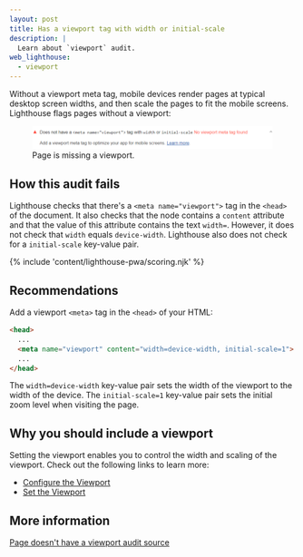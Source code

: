 ```yaml
---
layout: post
title: Has a viewport tag with width or initial-scale
description: |
  Learn about `viewport` audit.
web_lighthouse:
  - viewport
---
```


Without a viewport meta tag, mobile devices render pages at typical desktop
screen widths, and then scale the pages to fit the mobile screens.
Lighthouse flags pages without a viewport:

<figure class="w-figure">
  <img class="w-screenshot w-screenshot--filled" src="viewport.png" alt="Lighthouse audit shows page is missing a viewport">
  <figcaption class="w-figcaption">
    Page is missing a viewport.
  </figcaption>
</figure>

## How this audit fails

Lighthouse checks that there's a `<meta name="viewport">` tag in the `<head>`
of the document. It also checks that the node contains a `content` attribute
and that the value of this attribute contains the text `width=`. However,
it does not check that `width` equals `device-width`. Lighthouse also does not
check for a `initial-scale` key-value pair.

{% include 'content/lighthouse-pwa/scoring.njk' %}

## Recommendations

Add a viewport `<meta>` tag in the `<head>` of your HTML:

```html
<head>
  ...
  <meta name="viewport" content="width=device-width, initial-scale=1">
  ...
</head>
```

The `width=device-width` key-value pair sets the width of the viewport to
the width of the device. The `initial-scale=1` key-value pair sets the initial
zoom level when visiting the page.

## Why you should include a viewport

Setting the viewport enables you to control the width and scaling of the viewport.
Check out the following links to learn more:

- [Configure the Viewport](/https://developers.google.com/speed/docs/insights/ConfigureViewport)
- [Set the Viewport](https://developers.google.com/web/fundamentals/design-and-ux/responsive/#set-the-viewport)

## More information

[Page doesn't have a viewport audit source](https://github.com/GoogleChrome/lighthouse/blob/master/lighthouse-core/audits/viewport.js)
